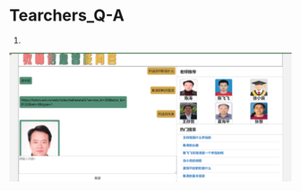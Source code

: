 # Tearchers_Q-A
1.
![images](https://github.com/2452301083/Tearchers_Q-A/blob/master/images/%E5%9B%BE%E7%89%871.png)

